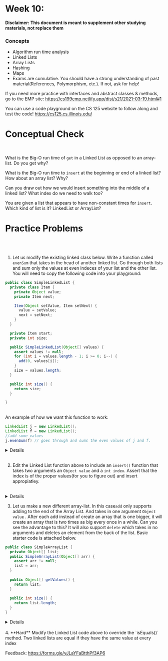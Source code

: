 # Week 10: <br> 
**Disclaimer: This document is meant to supplement other studying materials, not replace them**<br>

### Concepts
   * Algorithm run time analysis
   * Linked Lists
   * Array Lists
   * Hashing
   * Maps 
   * Exams are cumulative. You should have a strong understanding of past material(References, Polymorphism, etc.). If not, ask for help!
   
   If you need more practice with interfaces and abstract classes & methods, go to the EMP site: https://cs199emp.netlify.app/dist/s21/2021-03-19.html#1
   
   You can use a code playground on the CS 125 website to follow along and test the code! https://cs125.cs.illinois.edu/

# Conceptual Check
<br>


What is the Big-O run time of ``get`` in a Linked List as opposed to an array-list. Do you get why?<br>

What is the Big-O run time to ``insert`` at the beginning or end of a linked list? How about an array list? Why?<br>

Can you draw out how we would insert something into the middle of a linked list? What index do we need to walk too? <br>

You are given a list that appears to have non-constant times for ``insert``. Which kind of list is it? LinkedList or ArrayList? <br>



# Practice Problems
<br></br>

1. Let us modify the existing linked class below. Write a function called ``evenSum`` that takes in the head of another linked list. Go through both lists and sum only the values at even indeces of your list and the other list. You will need to copy the following code into your playground:
```java
public class SimpleLinkedList {
  private class Item {
    private Object value;
    private Item next;

    Item(Object setValue, Item setNext) {
      value = setValue;
      next = setNext;
    }
  }

  private Item start;
  private int size;

  public SimpleLinkedList(Object[] values) {
    assert values != null;
    for (int i = values.length - 1; i >= 0; i--) {
      add(0, values[i]);
    }
    size = values.length;
  }

  public int size() {
    return size;
  }

}

```
<br>
An example of how we want this function to work:

```Java
LinkedList j = new LinkedList();
LinkedList f = new LinkedList();
//add some values
j.evenSum(f) // goes through and sums the even values of j and f.
```

<details>
  
  ```java
  evenSum(Item otherHead) {
    int sumOne = 0;
    int sumTwo = 0;
    int evenCounter = 0;
    
    for (Item i = start; i != null; i = i.next) {
      if (evenCounter % 2 == 0) {
        sumOne += i.value;
      }
      
      evenCounter++;
    }
    evenCounter = 0;
    
    for (Item i = otherHead; i != null; i = i.next) {
      if (evenCounter % 2 == 0) {
        sumTwo += i.value;
      }
      
      evenCounter++;
    }
    
    return sumOne + sumTwo;
  }
  
  
```
</details>

<br>

2. Edit the Linked List function above to include an ``insert()`` function that takes two arguments an ``Object value`` and a ``int index``. Assert that the index is of the proper values(for you to figure out) and insert appropiatley.
 
<br>

<details>
  
  ```java
  insert(Object j, int f) {
    assert f >= 0;
    assert f <= size;
    
    if (f == 0) {
      start = new Item(j, start);
    } else {
      Item l = start;
      for (int i = 0; i < f - 1; i++) {
        l = l.next;
      }
      
      l.next = new Item(j, l.next)
    
    }
  }
```
</details>


3. Let us make a new different array-list. In this case``add`` only supports adding to the end of the Array List. And takes in one argument ``Object value`` . After each add instead of create an array that is one bigger, it will create an array that is two times as big every once in a while. Can you see the advantage to this? It will also support ``delete`` which takes in no arguments and deletes an element from the back of the list. Basic starter code is attached below. <br>
```java
public class SimpleArrayList {
  private Object[] list;
  public SimpleArrayList(Object[] arr) {
    assert arr != null;
    list = arr;
  }
  
  public Object[] getValues() {
    return list;
  }
  
  public int size() {
    return list.length;
  }
}
``` 
<details>
  
  ```java
  public class SimpleArrayList {
  private Object[] list;
  int index;
  public SimpleArrayList(Object[] arr) {
    assert arr != null;
    list = arr;
    index = arr.length - 1;
  }
  
  public Object[] getValues() {
    return list;
  }
  
  public int size() {
    return list.length;
  }
  
  public void add(Object value) {
    if (index = list.length - 1) {
      Object[] newList = new Object[list.length * 2];
      for (int i = 0; i < list.size; i++) {
        newList[i] = list[i];
      }
      list = newList;
      list[index] = value;
      index++;
      return;
    }
    list[index] = value;
    index++;
  }
  public void delete() {
    //safety checking left as an excercise to the reader
    index--;
  }
  
  
}
```
</details>
<br>
4. **Hard** Modify the Linked List code above to override the `isEquals()` method. Two linked lists are equal if they have the same value at every index <br>


Feedback: https://forms.gle/yJLaYFaBtthPf3AP6 <br>







